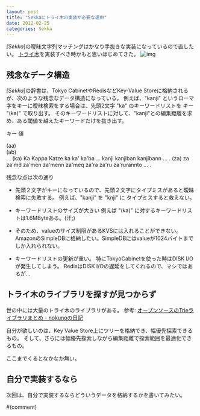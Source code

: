 ```yaml
---
layout: post
title: "Sekkaにトライ木の実装が必要な理由"
date: 2012-02-25
categories: Sekka
---
```


*[Sekka*]の曖昧文字列マッチングはかなり手抜きな実装になっているので直したい。
[トライ木](http://ja.wikipedia.org/wiki/トライ木)を実装すべき時かもと思いはじめてきた。
 ![img](http://upload.wikimedia.org/wikipedia/commons/thumb/b/be/Trie_example.svg/400px-Trie_example.svg.png)

## 残念なデータ構造
*[Sekka*]の辞書は、Tokyo CabinetやRedisなどKey-Value Storeに格納されるが、次のような残念なデータ構造になっている。
例えば、"kanji" というローマ字をキーに曖昧検索をする場合は、先頭2文字 "ka" のキーワードリストを キー "(ka)" で取り出す。
そのキーワードリストに対して、"kanji"との編集距離を求め、ある閾値を越えたキーワードだけを抜き出す。

 キー   値
 
 (aa)   
 (ab)   
 .
 .
 (ka)   Ka Kappa Katze ka ka' ka'ba ... kanji kanjiban kanjibann ...
 .
 (za)   za za'md za'men za'menn za'meq za'ra za'ru za'rurannto  ...
 .

残念な点は次の通り
- 先頭２文字がキーになっているので、先頭２文字にタイプミスがあると曖昧検索に失敗する。
例えば、"kanji" を "knji" に タイプミスすると救えない。

- キーワードリストのサイズが大きい
例えば "(ka)" に対するキーワードリストは1.6MByteある。(汗;)

- そのため、valueのサイズ制限があるKVSには入れることができない。
AmazonのSimpleDBに格納したい。SimpleDBにはvalueが1024バイトまでしか入れられない。

- キーワードリストの更新が重い。
特にTokyoCabinetを使った時はDISK I/Oが発生してしまう。
RedisはDISK I/Oの遅延をしてくれるので、マシではあるが…

## トライ木のライブラリを探すが見つからず
世の中には大量のトライ木のライブラリがある。
 参考:
 [オープンソースのTrieライブラリまとめ - nokunoの日記](http://d.hatena.ne.jp/nokuno/20101211/1292059102)

自分が欲しいのは、Key Value Store上にツリーを格納でき、幅優先探索できるもの。
そして、さらには幅優先探索しながら編集距離で探索範囲を最適化できるもの。

ここまでくるとなかなか無い。

## 自分で実装するなら
次回は、自分で実装するならどういうデータを格納するかを書いてみたい。

#(comment)
